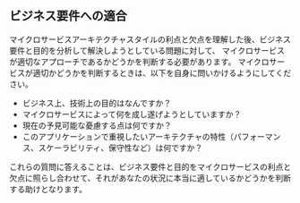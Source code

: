 ## ビジネス要件への適合

マイクロサービスアーキテクチャスタイルの利点と欠点を理解した後、ビジネス要件と目的を分析して解決しようとしている問題に対して、
マイクロサービスが適切なアプローチであるかどうかを判断する必要があります。
マイクロサービスが適切かどうかを判断するときは、以下を自身に問いかけるようにしてください。

* ビジネス上、技術上の目的はなんですか？
* マイクロサービスによって何を成し遂げようとしていますか？
* 現在の予見可能な憂慮する点は何ですか？
* このアプリケーションで重視したいアーキテクチャの特性（パフォーマンス、スケーラビリティ、保守性など）は何ですか？

これらの質問に答えることは、ビジネス要件と目的をマイクロサービスの利点と欠点に照らし合わせて、それがあなたの状況に本当に適しているかどうかを判断する助けとなります。
